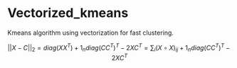 # Vectorized_kmeans
Kmeans algorithm using vectorization for fast clustering.

$$||X - C||_{2} = diag(XX^{T}) + 1_{n}diag(CC^{T})^{T} - 2XC^{T} = \sum_{i}(X \circ X)_{ij} + 1_{n}diag(CC^{T})^{T} - 2XC^{T}$$
